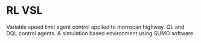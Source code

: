 # RL VSL
Variable speed limit agent control applied to morrocan highway. QL and DQL control agents.
A simulation based environment using SUMO software.